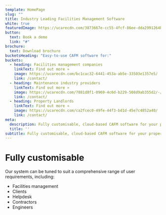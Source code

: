 ```yaml
---
template: HomePage
slug: ""
title: Industry Leading Facilities Management Software
white: true
featuredImage: https://ucarecdn.com/3873667e-cc55-4fcf-86ee-dda2991264ba/
button:
  text: Book a demo
  link: "#"
brochure:
  text: Download brochure
bucketsHeading: "Easy-to-use CAFM software for:"
buckets:
  - heading: Facilities management companies
    linkText: Find out more »
    image: https://ucarecdn.com/bc1cac32-6441-453a-ab5e-33503e1357e5/
    link: /contact/
  - heading: Maintenance industry providers
    linkText: Find out more »
    image: https://ucarecdn.com/7881d8f1-0969-4c6d-b229-508d9ab355d2/-/crop/1681x1632/768,0/-/preview/
    link: /contact/
  - heading: Property Landlords
    linkText: Find out more »
    image: https://ucarecdn.com/ca2fcec0-49fe-44f3-bd1d-45e7c4852a40/
    link: /contact/
meta:
  description: Fully customisable, cloud-based CAFM software for your property management system. Get a real-time overview of all maintenance work and associated costs, boost contractor response times and reduce risk with our automated compliance systems
  title: ''
subtitle: Fully customisable, cloud-based CAFM software for your property management system. Get a real-time overview of all maintenance work and associated costs, boost contractor response times and reduce risk with our automated compliance systems
---
```

# Fully customisable

Our system can be tuned to suit a comprehensive range of user requirements, including:

* Facilities management
* Clients
* Helpdesk
* Contractors
* Engineers